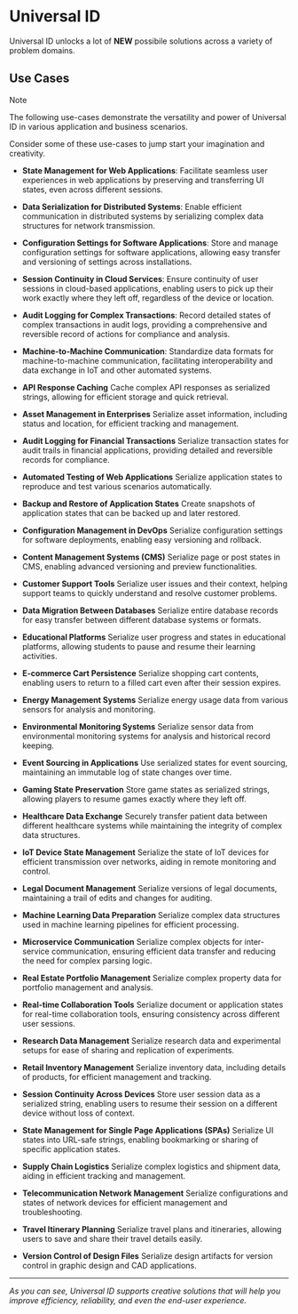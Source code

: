 # Universal ID

Universal ID unlocks a lot of **NEW** possibile solutions across a variety of problem domains.

## Use Cases

> [!NOTE]
> The following use-cases demonstrate the versatility and power of Universal ID in various application and business scenarios.

Consider some of these use-cases to jump start your imagination and creativity.

- **State Management for Web Applications**:
  Facilitate seamless user experiences in web applications by preserving and transferring UI states, even across different sessions.

- **Data Serialization for Distributed Systems**:
  Enable efficient communication in distributed systems by serializing complex data structures for network transmission.

- **Configuration Settings for Software Applications**:
  Store and manage configuration settings for software applications, allowing easy transfer and versioning of settings across installations.

- **Session Continuity in Cloud Services**:
  Ensure continuity of user sessions in cloud-based applications, enabling users to pick up their work exactly where they left off, regardless of the device or location.

- **Audit Logging for Complex Transactions**:
  Record detailed states of complex transactions in audit logs, providing a comprehensive and reversible record of actions for compliance and analysis.

- **Machine-to-Machine Communication**:
  Standardize data formats for machine-to-machine communication, facilitating interoperability and data exchange in IoT and other automated systems.

- **API Response Caching**
Cache complex API responses as serialized strings, allowing for efficient storage and quick retrieval.

- **Asset Management in Enterprises**
Serialize asset information, including status and location, for efficient tracking and management.

- **Audit Logging for Financial Transactions**
Serialize transaction states for audit trails in financial applications, providing detailed and reversible records for compliance.

- **Automated Testing of Web Applications**
Serialize application states to reproduce and test various scenarios automatically.

- **Backup and Restore of Application States**
Create snapshots of application states that can be backed up and later restored.

- **Configuration Management in DevOps**
Serialize configuration settings for software deployments, enabling easy versioning and rollback.

- **Content Management Systems (CMS)**
Serialize page or post states in CMS, enabling advanced versioning and preview functionalities.

- **Customer Support Tools**
Serialize user issues and their context, helping support teams to quickly understand and resolve customer problems.

- **Data Migration Between Databases**
Serialize entire database records for easy transfer between different database systems or formats.

- **Educational Platforms**
Serialize user progress and states in educational platforms, allowing students to pause and resume their learning activities.

- **E-commerce Cart Persistence**
Serialize shopping cart contents, enabling users to return to a filled cart even after their session expires.

- **Energy Management Systems**
Serialize energy usage data from various sensors for analysis and monitoring.

- **Environmental Monitoring Systems**
Serialize sensor data from environmental monitoring systems for analysis and historical record keeping.

- **Event Sourcing in Applications**
Use serialized states for event sourcing, maintaining an immutable log of state changes over time.

- **Gaming State Preservation**
Store game states as serialized strings, allowing players to resume games exactly where they left off.

- **Healthcare Data Exchange**
Securely transfer patient data between different healthcare systems while maintaining the integrity of complex data structures.

- **IoT Device State Management**
Serialize the state of IoT devices for efficient transmission over networks, aiding in remote monitoring and control.

- **Legal Document Management**
Serialize versions of legal documents, maintaining a trail of edits and changes for auditing.

- **Machine Learning Data Preparation**
Serialize complex data structures used in machine learning pipelines for efficient processing.

- **Microservice Communication**
Serialize complex objects for inter-service communication, ensuring efficient data transfer and reducing the need for complex parsing logic.

- **Real Estate Portfolio Management**
Serialize complex property data for portfolio management and analysis.

- **Real-time Collaboration Tools**
Serialize document or application states for real-time collaboration tools, ensuring consistency across different user sessions.

- **Research Data Management**
Serialize research data and experimental setups for ease of sharing and replication of experiments.

- **Retail Inventory Management**
Serialize inventory data, including details of products, for efficient management and tracking.

- **Session Continuity Across Devices**
Store user session data as a serialized string, enabling users to resume their session on a different device without loss of context.

- **State Management for Single Page Applications (SPAs)**
Serialize UI states into URL-safe strings, enabling bookmarking or sharing of specific application states.

- **Supply Chain Logistics**
Serialize complex logistics and shipment data, aiding in efficient tracking and management.

- **Telecommunication Network Management**
Serialize configurations and states of network devices for efficient management and troubleshooting.

- **Travel Itinerary Planning**
Serialize travel plans and itineraries, allowing users to save and share their travel details easily.

- **Version Control of Design Files**
Serialize design artifacts for version control in graphic design and CAD applications.

---

_As you can see, Universal ID supports creative solutions that will help you improve efficiency, reliability, and even the end-user experience._
